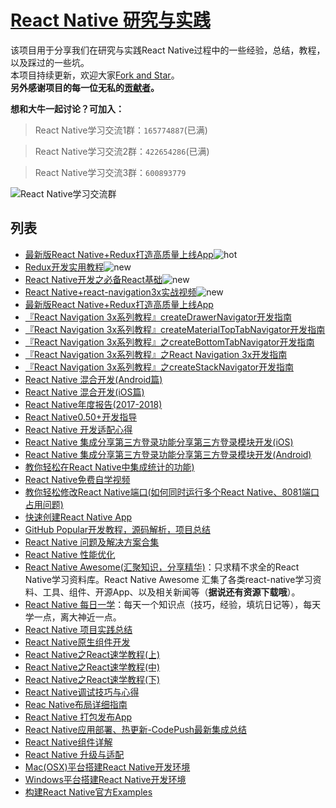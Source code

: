 # [React Native 研究与实践](https://github.com/crazycodeboy/RNStudyNotes/)  
该项目用于分享我们在研究与实践React Native过程中的一些经验，总结，教程，以及踩过的一些坑。   
本项目持续更新，欢迎大家[Fork and Star](https://github.com/crazycodeboy/RNStudyNotes/)。   
**另外感谢项目的每一位无私的[贡献者](https://github.com/crazycodeboy/RNStudyNotes/graphs/contributors)。**    

**想和大牛一起讨论？可加入：**


>React Native学习交流1群：`165774887`(已满)

>React Native学习交流2群：`422654286`(已满)

>React Native学习交流3群：`600893779`

![React Native学习交流群](https://raw.githubusercontent.com/crazycodeboy/RNStudyNotes/master/React%20Native%E5%8F%91%E5%B8%83APP%E4%B9%8B%E7%AD%BE%E5%90%8D%E6%89%93%E5%8C%85APK/images/react%20native%20%E5%AD%A6%E4%B9%A0%E4%BA%A4%E6%B5%81%E7%BE%A4_qrcode_share.png)

## 列表  

* [最新版React Native+Redux打造高质量上线App](http://coding.imooc.com/class/304.html)![ hot](http://www.devio.org/img/ico/ico_hot.gif)
* [Redux开发实用教程](http://www.imooc.com/article/281446)![ new](http://www.devio.org/img/ico/ico_new.gif)
* [React Native开发之必备React基础](http://www.imooc.com/article/279228)![ new](http://www.devio.org/img/ico/ico_new.gif)
* [React Native+react-navigation3x实战视频](http://coding.imooc.com/class/304.html)![ new](http://www.devio.org/img/ico/ico_new.gif)
* [最新版React Native+Redux打造高质量上线App](http://coding.imooc.com/class/304.html)
* [『React Navigation 3x系列教程』createDrawerNavigator开发指南](http://www.imooc.com/article/273065)
* [『React Navigation 3x系列教程』createMaterialTopTabNavigator开发指南](http://www.imooc.com/article/271652)
* [『React Navigation 3x系列教程』之createBottomTabNavigator开发指南](http://www.imooc.com/article/269529)
* [『React Navigation 3x系列教程』之React Navigation 3x开发指南](http://www.imooc.com/article/267857)
* [『React Navigation 3x系列教程』之createStackNavigator开发指南](http://www.imooc.com/article/268381)
* [React Native 混合开发(Android篇)](http://www.devio.org/2018/08/26/React-Native-Hybrid-Android/)
* [React Native 混合开发(iOS篇)](http://www.devio.org/2018/08/26/React-Native-Hybrid-iOS/)
* [React Native年度报告(2017-2018)](http://www.devio.org/2018/02/26/React-Native-Annual-Report-2017-2018/)
* [React Native0.50+开发指导](http://www.devio.org/2017/12/12/React-Native0.50-Development-Guide-Chinese-update-instructions/)
* [React Native 开发适配心得](http://www.devio.org/2017/10/06/How-to-develop-a-React-Native-application-for-Android-and-iOS-dual-platforms/)
* [React Native 集成分享第三方登录功能分享第三方登录模块开发(iOS)](http://www.devio.org/2017/09/30/React-Native-integration-share-third-party-login-function-ios/)
* [React Native 集成分享第三方登录功能分享第三方登录模块开发(Android)](http://www.devio.org/2017/09/10/React-Native-integration-share-third-party-login-function/)
* [教你轻松在React Native中集成统计的功能)](http://www.devio.org/2017/09/03/React-Native-Integrated-analysis-function/)
* [React Native免费自学视频](http://www.imooc.com/learn/808)
* [教你轻松修改React Native端口(如何同时运行多个React Native、8081端口占用问题)](http://www.devio.org/2017/08/18/Modify-the-React-Native-listening-port/)
* [快速创建React Native App](http://www.devio.org/2017/07/12/quickly-create-react-native-app/) 
* [GitHub Popular开发教程，源码解析，项目总结](https://github.com/crazycodeboy/RNStudyNotes/tree/master/React%20Native%20%E9%A1%B9%E7%9B%AE%E5%AE%9E%E8%B7%B5%E6%80%BB%E7%BB%93/GitHub%20Popular%E5%BC%80%E5%8F%91%E6%95%99%E7%A8%8B%EF%BC%8C%E6%BA%90%E7%A0%81%E8%A7%A3%E6%9E%90%EF%BC%8C%E9%A1%B9%E7%9B%AE%E6%80%BB%E7%BB%93)
* [React Native 问题及解决方案合集](https://github.com/crazycodeboy/RNStudyNotes/tree/master/React%20Native%20%E9%97%AE%E9%A2%98%E5%8F%8A%E8%A7%A3%E5%86%B3%E6%96%B9%E6%A1%88%E5%90%88%E9%9B%86)
* [React Native 性能优化](https://github.com/crazycodeboy/RNStudyNotes/tree/master/React%20Native%20%E6%80%A7%E8%83%BD%E4%BC%98%E5%8C%96)
* [React Native Awesome(汇聚知识，分享精华)](https://github.com/crazycodeboy/react-native-awesome)：只求精不求全的React Native学习资料库。React Native Awesome 汇集了各类react-native学习资料、工具、组件、开源App、以及相关新闻等（**据说还有资源下载哦**）。
* [React Native 每日一学](https://github.com/crazycodeboy/RNStudyNotes/tree/master/React%20Native%20%E6%AF%8F%E6%97%A5%E4%B8%80%E5%AD%A6)：每天一个知识点（技巧，经验，填坑日记等），每天学一点，离大神近一点。
* [React Native 项目实践总结](https://github.com/crazycodeboy/RNStudyNotes/tree/master/React%20Native%20%E9%A1%B9%E7%9B%AE%E5%AE%9E%E8%B7%B5%E6%80%BB%E7%BB%93)
* [React Native原生组件开发](https://github.com/crazycodeboy/RNStudyNotes/tree/master/React%20Native%E5%8E%9F%E7%94%9F%E7%BB%84%E4%BB%B6%E5%BC%80%E5%8F%91)
* [React Native之React速学教程(上)](https://github.com/crazycodeboy/RNStudyNotes/blob/master/React%20Native%E4%B9%8BReact%E9%80%9F%E5%AD%A6%E6%95%99%E7%A8%8B/React%20Native%E4%B9%8BReact%E9%80%9F%E5%AD%A6%E6%95%99%E7%A8%8B%20(%E4%B8%8A).md)
* [React Native之React速学教程(中)](https://github.com/crazycodeboy/RNStudyNotes/blob/master/React%20Native%E4%B9%8BReact%E9%80%9F%E5%AD%A6%E6%95%99%E7%A8%8B/React%20Native%E4%B9%8BReact%E9%80%9F%E5%AD%A6%E6%95%99%E7%A8%8B%20(%E4%B8%AD)%20.md)
* [React Native之React速学教程(下)](https://github.com/crazycodeboy/RNStudyNotes/blob/master/React%20Native%E4%B9%8BReact%E9%80%9F%E5%AD%A6%E6%95%99%E7%A8%8B/React%20Native%E4%B9%8BReact%E9%80%9F%E5%AD%A6%E6%95%99%E7%A8%8B%20(%E4%B8%8B).md)
* [React Native调试技巧与心得](https://github.com/crazycodeboy/RNStudyNotes/blob/master/React%20Native%E8%B0%83%E8%AF%95%E6%8A%80%E5%B7%A7%E4%B8%8E%E5%BF%83%E5%BE%97/React%20Native%E8%B0%83%E8%AF%95%E6%8A%80%E5%B7%A7%E4%B8%8E%E5%BF%83%E5%BE%97.md)
* [Reac Native布局详细指南](https://github.com/crazycodeboy/RNStudyNotes/blob/master/React%20Native%E5%B8%83%E5%B1%80/React%20Native%E5%B8%83%E5%B1%80%E8%AF%A6%E7%BB%86%E6%8C%87%E5%8D%97/React%20Native%E5%B8%83%E5%B1%80%E8%AF%A6%E7%BB%86%E6%8C%87%E5%8D%97.md)
*  [React Native 打包发布App](https://github.com/crazycodeboy/RNStudyNotes/tree/master/React%20Native%E6%89%93%E5%8C%85%E5%8F%91%E5%B8%83App)    
*  [React Native应用部署、热更新-CodePush最新集成总结](https://github.com/crazycodeboy/RNStudyNotes/tree/master/React%20Native%E5%BA%94%E7%94%A8%E9%83%A8%E7%BD%B2%E3%80%81%E7%83%AD%E6%9B%B4%E6%96%B0-CodePush%E6%9C%80%E6%96%B0%E9%9B%86%E6%88%90%E6%80%BB%E7%BB%93)
* [React Native组件详解](https://github.com/crazycodeboy/RNStudyNotes/tree/master/React%20Native%E7%BB%84%E4%BB%B6%E8%AF%A6%E8%A7%A3)
* [React Native 升级与适配](https://github.com/crazycodeboy/RNStudyNotes/tree/master/React%20Native%20%E5%8D%87%E7%BA%A7%E4%B8%8E%E9%80%82%E9%85%8D)
* [Mac(OSX)平台搭建React Native开发环境](http://www.devio.org/2016/05/20/React-Native-development-environment-build-mac-platform/)
* [Windows平台搭建React Native开发环境](http://www.devio.org/2016/05/20/React-Native-development-environment-build-Windows-platform/)
* [构建React Native官方Examples](http://www.devio.org/2017/06/01/Construction-of-React-Native-Official/)



